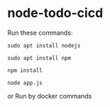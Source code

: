 # node-todo-cicd

Run these commands:


`sudo apt install nodejs`


`sudo apt install npm`


`npm install`

`node app.js`

or Run by docker commands

